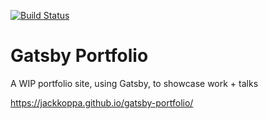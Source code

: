 [![Build Status](https://travis-ci.org/jackkoppa/gatsby-portfolio.svg?branch=master)](https://travis-ci.org/jackkoppa/gatsby-portfolio)

# Gatsby Portfolio

A WIP portfolio site, using Gatsby, to showcase work + talks

https://jackkoppa.github.io/gatsby-portfolio/